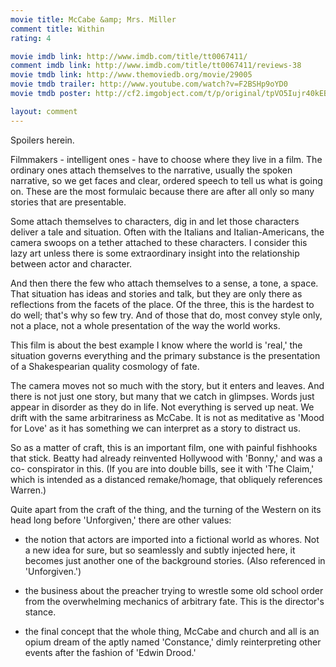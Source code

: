 ```yaml
---
movie title: McCabe &amp; Mrs. Miller
comment title: Within
rating: 4

movie imdb link: http://www.imdb.com/title/tt0067411/
comment imdb link: http://www.imdb.com/title/tt0067411/reviews-38
movie tmdb link: http://www.themoviedb.org/movie/29005
movie tmdb trailer: http://www.youtube.com/watch?v=F2BSHp9oYD0
movie tmdb poster: http://cf2.imgobject.com/t/p/original/tpVO5Iujr40kEBe6BGskjuQnW0R.jpg

layout: comment
---
```


Spoilers herein.

Filmmakers - intelligent ones - have to choose where they live in a film. The ordinary ones attach themselves to the narrative, usually the spoken narrative, so we get faces and clear, ordered speech to tell us what is going on. These are the most formulaic because there are after all only so many stories that are presentable.

Some attach themselves to characters, dig in and let those characters deliver a tale and situation. Often with the Italians and Italian-Americans, the camera swoops on a tether attached to these characters. I consider this lazy art unless there is some extraordinary insight into the relationship between actor and character.

And then there the few who attach themselves to a sense, a tone, a space. That situation has ideas and stories and talk, but they are only there as reflections from the facets of the place. Of the three, this is the hardest to do well; that's why so few try. And of those that do, most convey style only, not a place, not a whole presentation of the way the world works.

This film is about the best example I know where the world is 'real,' the situation governs everything and the primary substance is the presentation of a Shakespearian quality cosmology of fate.

The camera moves not so much with the story, but it enters and leaves. And there is not just one story, but many that we catch in glimpses. Words just appear in disorder as they do in life. Not everything is served up neat. We drift with the same arbitrariness as McCabe. It is not as meditative as 'Mood for Love' as it has something we can interpret as a story to distract us.

So as a matter of craft, this is an important film, one with painful fishhooks that stick. Beatty had already reinvented Hollywood with 'Bonny,' and was a co- conspirator in this. (If you are into double bills, see it with 'The Claim,' which is intended as a distanced remake/homage, that obliquely references Warren.)

Quite apart from the craft of the thing, and the turning of the Western on its head long before 'Unforgiven,' there are other values:

- the notion that actors are imported into a fictional world as whores. Not a new idea for sure, but so seamlessly and subtly injected here, it becomes just another one of the background stories. (Also referenced in 'Unforgiven.')

- the business about the preacher trying to wrestle some old school order from the overwhelming mechanics of arbitrary fate. This is the director's stance.

- the final concept that the whole thing, McCabe and church and all is an opium dream of the aptly named 'Constance,' dimly reinterpreting other events after the fashion of 'Edwin Drood.'